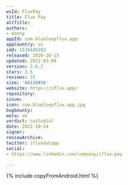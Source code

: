 ```yaml
---
wsId: FluxPay
title: Flux Pay
altTitle: 
authors:
- danny
appId: com.blueloopflux.app
appCountry: us
idd: 1534426282
released: 2020-10-15
updated: 2022-03-09
version: 2.6.2
stars: 3.5
reviews: 31
size: '68130816'
website: https://iflux.app/
repository: 
issue: 
icon: com.blueloopflux.app.jpg
bugbounty: 
meta: ok
verdict: custodial
date: 2021-10-24
signer: 
reviewArchive: 
twitter: ifluxdotapp
social:
- https://www.linkedin.com/company/iflux-pay

---
```


{% include copyFromAndroid.html %}
